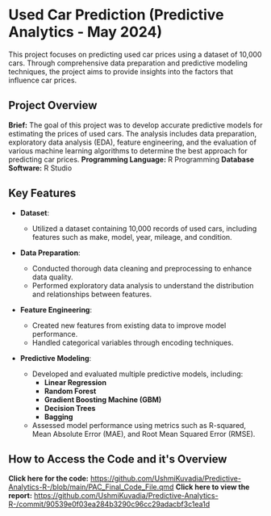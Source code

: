 # Used Car Prediction (Predictive Analytics - May 2024)

This project focuses on predicting used car prices using a dataset of 10,000 cars. Through comprehensive data preparation and predictive modeling techniques, the project aims to provide insights into the factors that influence car prices.

## Project Overview

**Brief:** The goal of this project was to develop accurate predictive models for estimating the prices of used cars. The analysis includes data preparation, exploratory data analysis (EDA), feature engineering, and the evaluation of various machine learning algorithms to determine the best approach for predicting car prices.
**Programming Language:** R Programming
**Database Software:** R Studio

## Key Features

- **Dataset**: 
  - Utilized a dataset containing 10,000 records of used cars, including features such as make, model, year, mileage, and condition.

- **Data Preparation**:
  - Conducted thorough data cleaning and preprocessing to enhance data quality.
  - Performed exploratory data analysis to understand the distribution and relationships between features.

- **Feature Engineering**:
  - Created new features from existing data to improve model performance.
  - Handled categorical variables through encoding techniques.

- **Predictive Modeling**:
  - Developed and evaluated multiple predictive models, including:
    - **Linear Regression**
    - **Random Forest**
    - **Gradient Boosting Machine (GBM)**
    - **Decision Trees**
    - **Bagging**
  - Assessed model performance using metrics such as R-squared, Mean Absolute Error (MAE), and Root Mean Squared Error (RMSE).

## How to Access the Code and it's Overview
**Click here for the code:** https://github.com/UshmiKuvadia/Predictive-Analytics-R-/blob/main/PAC_Final_Code_File.qmd
**Click here to view the report:** https://github.com/UshmiKuvadia/Predictive-Analytics-R-/commit/90539e0f03ea284b3290c96cc29adacbf3c1ea1d
